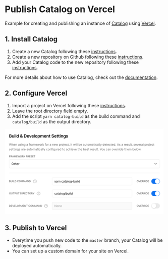 # Publish Catalog on Vercel

Example for creating and publishing an instance of [Catalog](https://catalog.style/) using [Vercel](https://vercel.com/).

## 1. Install Catalog

1. Create a new Catalog following these [instructions](https://docs.catalog.style/installation/create-catalog).
2. Create a new repository on Github following these [instructions](https://help.github.com/en/github/creating-cloning-and-archiving-repositories/creating-a-new-repository).
3. Add your Catalog code to the new repository following these [instructions](https://help.github.com/en/github/importing-your-projects-to-github/adding-an-existing-project-to-github-using-the-command-line).

For more details about how to use Catalog, check out the [documentation](https://docs.catalog.style/).

## 2. Configure Vercel

1. Import a project on Vercel following these [instructions](https://vercel.com/docs/v2/git-integrations/vercel-for-github).
2. Leave the root directory field empty.
3. Add the script `yarn catalog-build` as the build command and `catalog/build` as the output directory.

![Vercel build settings](https://github.com/wiederkehr/catalog-deployment-example-vercel/raw/master/catalog/static/vercel-build-settings.png "Vercel build settings")

## 3. Publish to Vercel

- Everytime you push new code to the `master` branch, your Catalog will be deployed automatically.
- You can set up a custom domain for your site on Vercel.
